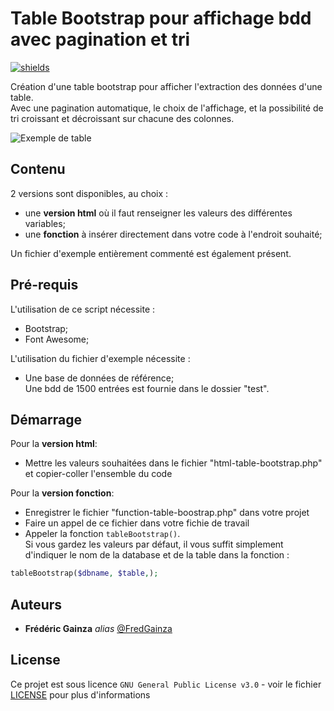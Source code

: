 # Table Bootstrap pour affichage bdd avec pagination et tri

[![shields](https://img.shields.io/badge/KoPaTiK-Agency-blue)](https://shields.io/)

Création d'une table bootstrap pour afficher l'extraction des données d'une table.  
Avec une pagination automatique, le choix de l'affichage, et la possibilité de tri croissant et décroissant sur chacune des colonnes.

![Exemple de table](https://www.fgainza.fr/img/divers/pagination-github.jpg?style=centerme "Exemple de table obtenue")

## Contenu

2 versions sont disponibles, au choix :

* une **version html** où il faut renseigner les valeurs des différentes variables;
* une **fonction** à insérer directement dans votre code à l'endroit souhaité;

Un fichier d'exemple entièrement commenté est également présent.

## Pré-requis

L'utilisation de ce script nécessite :

* Bootstrap;
* Font Awesome;

L'utilisation du fichier d'exemple nécessite :

* Une base de données de référence;  
Une bdd de 1500 entrées est fournie dans le dossier "test".

## Démarrage

Pour la **version html**:

* Mettre les valeurs souhaitées dans le fichier "html-table-bootstrap.php" et copier-coller l'ensemble du code

Pour la **version fonction**:

* Enregistrer le fichier "function-table-boostrap.php" dans votre projet
* Faire un appel de ce fichier dans votre fichie de travail
* Appeler la fonction `tableBootstrap()`.  
Si vous gardez les valeurs par défaut, il vous suffit simplement d'indiquer le nom de la database et de la table dans la fonction :

```php
tableBootstrap($dbname, $table,);
```

## Auteurs

* **Frédéric Gainza** _alias_ [@FredGainza](https://github.com/FredGainza)

## License

Ce projet est sous licence ``GNU General Public License v3.0`` - voir le fichier [LICENSE](LICENSE) pour plus d'informations
